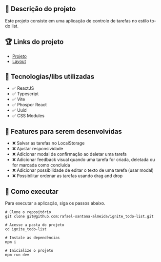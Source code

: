## :memo: Descrição do projeto
Este projeto consiste em uma aplicação de controle de tarefas no estilo to-do list.

## :trophy: Links do projeto
* [Projeto](https://ignite-todo-list-navy.vercel.app/)
* [Layout](https://www.figma.com/file/HXipoI9ELAwvaMhegjD4IX/ToDo-List?node-id=0%3A1)

## :wrench: Tecnologias/libs utilizadas
* :white_check_mark: ReactJS
* :white_check_mark: Typescript
* :white_check_mark: Vite
* :white_check_mark: Phospor React
* :white_check_mark: Uuid
* :white_check_mark: CSS Modules

## :pushpin: Features para serem desenvolvidas
* :x: Salvar as tarefas no LocalStorage
* :x: Ajustar responsividade
* :x: Adicionar modal de confirmação ao deletar uma tarefa
* :x: Adicionar feedback visual quando uma tarefa for criada, deletada ou for marcada como concluída
* :x: Adicionar possibilidade de editar o texto de uma tarefa (usar modal)
* :x: Possibilitar ordenar as tarefas usando drag and drop 

## :rocket: Como executar
Para executar a aplicação, siga os passos abaixo.
```
# Clone o repositório
git clone git@github.com:rafael-santana-almeida/ignite_todo-list.git

# Acesse a pasta do projeto
cd ignite_todo-list

# Instale as dependências
npm i

# Inicialize o projeto
npm run dev
```
